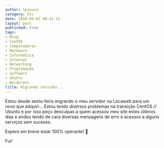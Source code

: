 ```yaml
---
author: lpsouza
category: Etc
date: 2010-09-07 00:41:13
layout: post
published: true
tags:
- Blog
- CentOS
- Computadores
- Hardware
- Informática
- Internet
- Networking
- Programação
- Software
- Ubuntu
- Wordpress
title: Migrando servidor...
---
```


Estou desde sexta-feira migrando o meu servidor na Locaweb para um novo que adquiri... Estou tendo diversos problemas na transição CentOS // Ubuntu e por isso peço desculpas a quem acessou meu site estes últimos dias e andou tendo de cara diversas mensagens de erro e acessos a alguns serviços sem sucesso.

Espero em breve estar 100% operante! 🙂

Fui!